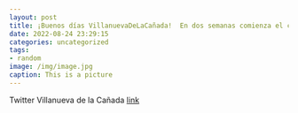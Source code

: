 ```yaml
---
layout: post
title: ¡Buenos días VillanuevaDeLaCañada!  En dos semanas comienza el curso en los centros educativos de la @ComunidadMadrid. Podéis c...
date: 2022-08-24 23:29:15
categories: uncategorized
tags:
- random
image: /img/image.jpg
caption: This is a picture
---
```

Twitter Villanueva de la Cañada [link](https://twitter.com/AytoVDLCanada/status/1562341652529905664)
